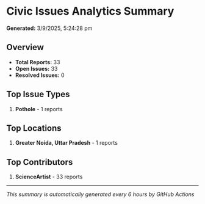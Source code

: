 #  Civic Issues Analytics Summary

**Generated:** 3/9/2025, 5:24:28 pm

##  Overview
- **Total Reports:** 33
- **Open Issues:** 33
- **Resolved Issues:** 0

##  Top Issue Types
1. **Pothole** - 1 reports

##  Top Locations
1. **Greater Noida, Uttar Pradesh** - 1 reports

##  Top Contributors
1. **ScienceArtist** - 33 reports

---
*This summary is automatically generated every 6 hours by GitHub Actions*
